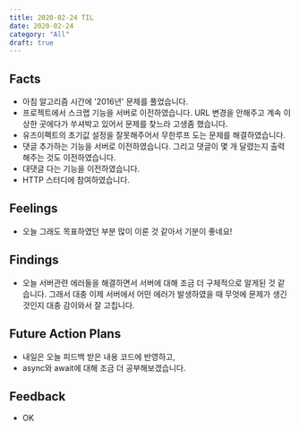 ```yaml
---
title: 2020-02-24 TIL
date: 2020-02-24
category: "All"
draft: true
---
```


## Facts

- 아침 알고리즘 시간에 '2016년' 문제를 풀었습니다.
- 프로젝트에서 스크랩 기능을 서버로 이전하였습니다. URL 변경을 안해주고 계속 이상한 곳에다가 쑤셔박고 있어서 문제를 찾느라 고생좀 했습니다.
- 유즈이펙트의 초기값 설정을 잘못해주어서 무한루프 도는 문제를 해결하였습니다.
- 댓글 추가하는 기능을 서버로 이전하였습니다. 그리고 댓글이 몇 개 달렸는지 출력해주는 것도 이전하였습니다.
- 대댓글 다는 기능을 이전하였습니다.
- HTTP 스터디에 참여하였습니다.

## Feelings

- 오늘 그래도 목표하였던 부분 많이 이룬 것 같아서 기분이 좋네요!

## Findings

- 오늘 서버관련 에러들을 해결하면서 서버에 대해 조금 더 구체적으로 알게된 것 같습니다. 그래서 대충 이제 서버에서 어떤 에러가 발생하였을 때 무엇에 문제가 생긴것인지 대충 감이와서 잘 고칩니다.

## Future Action Plans

- 내일은 오늘 피드백 받은 내용 코드에 반영하고,
- async와 await에 대해 조금 더 공부해보겠습니다.

## Feedback

- OK
